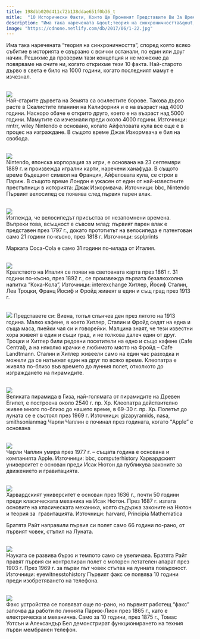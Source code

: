 ```yaml
---
title: 198dbb020d411c72b138ddae651f0b36_t
mitle:  "10 Исторически Факти, Които Ще Променят Представите Ви За Време Завинаги!"
description: "Има така наречената &qout;теория на синхроничността&qout;, според която всяко събитие в историята е свързано с всички останали, по един или друг начин. Решихме да проверим таз"
image: "https://cdnone.netlify.com/db/2017/06/1-22.jpg"
---
```


 <p>Има така наречената “теория на синхроничността”, според която всяко събитие в историята е свързано с всички останали, по един или друг начин. Решихме да проверим тази концепция и не можехме да повярваме на очите ни, когато открихме тези 10 факта. Най-старото дърво в света е било на 1000 години, когато последният мамут е изчезнал.</p>       <p> <br/><img src="https://cdnone.netlify.com/db/2017/06/1-22.jpg"/><br/> Най-старите дървета на Земята са осилестите борове. Такова дърво расте в Скалистите планини на Калифорния и е на възраст над 4000 години. Наскоро обаче е открито друго, което е на възраст над 5000 години. Мамутите са изчезнали преди около 4000 години. Източници: rmtrr, wiley Nintendo е основано, когато Айфеловата кула все още е в процес на изграждане. В същото време Джак Изкормвача е бил на свобода.</p> <p> <br/><img src="https://cdnone.netlify.com/db/2017/06/2-23.jpg"/><br/> Nintendo, японска корпорация за игри, е основана на 23 септември 1889 г. и произвежда игрални карти, наречени ханафуда. В същото време бъдещият символ на Франция, Айфеловата кула, се строи в Париж. В същото време Лондон е ужасен от един от най-известните престъпници в историята: Джак Изкормвача. Източници: bbc, Nintendo Първият велосипед се появява след първия парен влак.</p> <p> <br/><img src="https://cdnone.netlify.com/db/2017/06/3-24.jpg"/><br/> Изглежда, че велосипедът присъства от незапомнени времена. Въпреки това, всъщност е съвсем млад: първият парен влак е представен през 1797 г., докато прототипът на велосипеда е патентован само 21 години по-късно, през 1818 г. Източници: ssplprints</p>      <p> Марката Coca-Cola е само 31 години по-млада от Италия.</p> <p> <br/><img src="https://cdnone.netlify.com/db/2017/06/4-23.jpg"/><br/> Кралството на Италия се появи на световната карта през 1861 г. 31 години по-късно, през 1892 г., се произвежда първата безалкохолна напитка “Кока-Кола”. Източници: interexchange Хитлер, Йосиф Сталин, Лев Троцки, Франц Йосиф и Фройд живеят в един и същ град през 1913 г.</p> <p> <br/><img src="https://cdnone.netlify.com/db/2017/06/5-1.png"/> Представете си: Виена, топъл слънчев ден през лятото на 1913 година. Малко кафене, в което Хитлер, Сталин и Фройд седят на една и съща маса, пиейки чая си и говорейки. Малцина знаят, че тези известни хора живеят в един и същи град, и не толкова далеч един от друг. Троцки и Хитлер били редовни посетители на едно и също кафене (Cafe Central), а на няколко крачки е любимото място на Фройд – Cafe Landtmann. Сталин и Хитлер живеели само на един час разходка и можели да се натъкнат един на друг по всяко време. Клеопатра е живяла по-близо във времето до лунния полет, отколкото до изграждането на пирамидите.</p> <p> <br/><img src="https://cdnone.netlify.com/db/2017/06/6-21.jpg"/><br/> Великата пирамида в Гиза, най-голямата от пирамидите на Древен Египет, е построена около 2540 г. пр. Хр. Клеопатра действително живее много по-близо до нашето време, в 69-30 г. пр. Хр. Полетът до луната се е състоял през 1969 г. Източници: gizapyramids, nasa, smithsonianmag Чарли Чаплин е починал през годината, когато “Apple” е основана</p>      <p> <br/><img src="https://cdnone.netlify.com/db/2017/06/7-22.jpg"/><br/> Чарли Чаплин умира през 1977 г. – същата година е основана и компанията Apple. Източници: bbc, computerhistory Харвардският университет е основан преди Исак Нютон да публикува законите за движението и гравитацията.</p> <p> <br/><img src="https://cdnone.netlify.com/db/2017/06/8-23.jpg"/><br/> Харвардският университет е основан през 1636 г., почти 50 години преди класическата механика на Исак Нютон. През 1687 г. излага основите на класическата механика, която съдържа законите на Нютон и теория за  гравитацията. Източници: harvard, Principia Mathematica</p> <p> Братята Райт направили първия си полет само 66 години по-рано, от първият човек, стъпил на Луната.</p> <p> <br/><img src="https://cdnone.netlify.com/db/2017/06/9-22.jpg"/><br/> Науката се развива бързо и темпото само се увеличава. Братята Райт правят първия си контролиран полет с моторен летателен апарат през 1903 г. През 1969 г. за първи път човек стъпва на лунната повърхност. Източници: eyewitnesstohistory Първият факс се появява 10 години преди изобретяването на телефона.</p> <p> <br/><img src="https://cdnone.netlify.com/db/2017/06/10-21.jpg"/><br/> Факс устройства се появяват още по-рано, но първият работещ “факс” започва да работи по линията Париж-Лион през 1865 г., като е електрическа и механична. Само за 10 години, през 1875 г., Томас Уотсън и Александър Бел демонстрират функционирането на техния първи мембранен телефон.</p>       